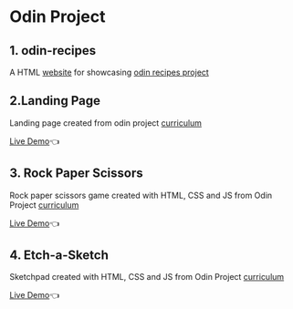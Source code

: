 # Odin Project

## 1. odin-recipes
A  HTML [website](https://jamesnan.github.io/odin-project/odin-recipes/index.html) for showcasing [odin recipes project](https://www.theodinproject.com/lessons/foundations-recipes)

## 2.Landing Page
Landing page created from odin project [curriculum](https://www.theodinproject.com/lessons/foundations-landing-page)

[Live Demo](https://jamesnan.github.io/odin-project/Landing-page/index.html)👈


## 3. Rock Paper Scissors 
Rock paper scissors game created with HTML, CSS and JS from Odin Project [curriculum](https://www.theodinproject.com/lessons/foundations-rock-paper-scissors)

[Live Demo](https://jamesnan.github.io/odin-project/Rock-Paper-Scissors/index.html)👈

## 4. Etch-a-Sketch 
Sketchpad created with HTML, CSS and JS from Odin Project [curriculum](https://www.theodinproject.com/lessons/foundations-etch-a-sketch)

[Live Demo](https://jamesnan.github.io/odin-project/Etch-a-sketch/index.html)👈
